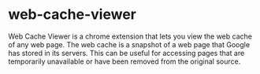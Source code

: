 # web-cache-viewer
 Web Cache Viewer is a chrome extension that lets you view the web cache of any web page. The web cache is a snapshot of a web page that Google has stored in its servers. This can be useful for accessing pages that are temporarily unavailable or have been removed from the original source.
